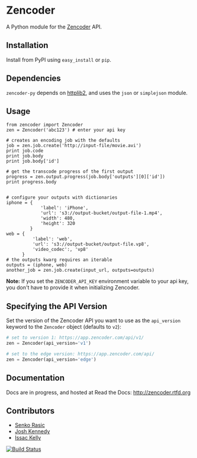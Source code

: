 # Zencoder

A Python module for the [Zencoder](http://zencoder.com) API.

## Installation
Install from PyPI using `easy_install` or `pip`.

## Dependencies
`zencoder-py` depends on [httplib2](http://code.google.com/p/httplib2/), and uses the `json` or `simplejson` module.

## Usage

    from zencoder import Zencoder
    zen = Zencoder('abc123') # enter your api key

    # creates an encoding job with the defaults
    job = zen.job.create('http://input-file/movie.avi')
    print job.code
    print job.body
    print job.body['id']

    # get the transcode progress of the first output
    progress = zen.output.progress(job.body['outputs'][0]['id'])
    print progress.body


    # configure your outputs with dictionaries
    iphone = {
                 'label': 'iPhone',
                 'url': 's3://output-bucket/output-file-1.mp4',
                 'width': 480,
                 'height': 320
             }
    web = {
              'label': 'web',
              'url': 's3://output-bucket/output-file.vp8',
              'video_codec':, 'vp8'
          }
    # the outputs kwarg requires an iterable
    outputs = (iphone, web)
    another_job = zen.job.create(input_url, outputs=outputs)

**Note:** If you set the `ZENCODER_API_KEY` environment variable to your api key, you don't have to provide it when initializing Zencoder.

## Specifying the API Version
Set the version of the Zencoder API you want to use as the `api_version` keyword to the `Zencoder` object (defaults to `v2`):

```python
# set to version 1: https://app.zencoder.com/api/v1/
zen = Zencoder(api_version='v1')

# set to the edge version: https://app.zencoder.com/api/
zen = Zencoder(api_version='edge')
```
## Documentation
Docs are in progress, and hosted at Read the Docs: http://zencoder.rtfd.org

## Contributors
 * [Senko Rasic](http://github.com/senko)
 * [Josh Kennedy](http://github.com/kennedyj)
 * [Issac Kelly](http://github.com/issackelly)

[![Build Status](https://secure.travis-ci.org/schworer/zencoder-py.png)](http://travis-ci.org/schworer/zencoder-py)

